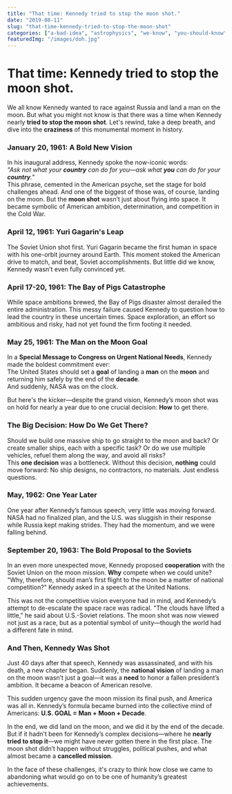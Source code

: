 ```yaml
---
title: "That time: Kennedy tried to stop the moon shot."
date: "2019-08-11"
slug: "that-time-kennedy-tried-to-stop-the-moon-shot"
categories: ["a-bad-idea", "astrophysics", "we-know", "you-should-know","this-is-crazy"]
featuredImg: "/images/doh.jpg"
---
```


# That time: Kennedy tried to stop the moon shot.

We all know Kennedy wanted to race against Russia and land a man on the moon. But what you might not know is that there was a time when Kennedy nearly **tried to stop the moon shot**. Let's rewind, take a deep breath, and dive into the **craziness** of this monumental moment in history.

### January 20, 1961: A Bold New Vision
In his inaugural address, Kennedy spoke the now-iconic words:  
*"Ask not what your **country** can do for you—ask what **you** can do for your **country**."*  
This phrase, cemented in the American psyche, set the stage for bold challenges ahead. And one of the biggest of those was, of course, landing on the moon. But the **moon shot** wasn’t just about flying into space. It became symbolic of American ambition, determination, and competition in the Cold War.

### April 12, 1961: Yuri Gagarin's Leap
The Soviet Union shot first. Yuri Gagarin became the first human in space with his one-orbit journey around Earth. This moment stoked the American drive to match, and beat, Soviet accomplishments. But little did we know, Kennedy wasn’t even fully convinced yet.

### April 17-20, 1961: The Bay of Pigs Catastrophe
While space ambitions brewed, the Bay of Pigs disaster almost derailed the entire administration. This messy failure caused Kennedy to question how to lead the country in these uncertain times. Space exploration, an effort so ambitious and risky, had not yet found the firm footing it needed.

### May 25, 1961: The Man on the Moon Goal
In a **Special Message to Congress on Urgent National Needs**, Kennedy made the boldest commitment ever:  
The United States should set a **goal** of landing a **man** on the **moon** and returning him safely by the end of the **decade**.  
And suddenly, NASA was on the clock.

But here's the kicker—despite the grand vision, Kennedy’s moon shot was on hold for nearly a year due to one crucial decision: **How** to get there.

### The Big Decision: How Do We Get There?
Should we build one massive ship to go straight to the moon and back? Or create smaller ships, each with a specific task? Or do we use multiple vehicles, refuel them along the way, and avoid all risks?  
This **one decision** was a bottleneck. Without this decision, **nothing** could move forward: No ship designs, no contractors, no materials. Just endless questions.

### May, 1962: One Year Later
One year after Kennedy’s famous speech, very little was moving forward. NASA had no finalized plan, and the U.S. was sluggish in their response while Russia kept making strides. They had the momentum, and we were falling behind. 

### September 20, 1963: The Bold Proposal to the Soviets
In an even more unexpected move, Kennedy proposed **cooperation** with the Soviet Union on the moon mission. **Why** compete when we could unite? "Why, therefore, should man’s first flight to the moon be a matter of national competition?" Kennedy asked in a speech at the United Nations.

This was not the competitive vision everyone had in mind, and Kennedy’s attempt to de-escalate the space race was radical. "The clouds have lifted a little," he said about U.S.-Soviet relations. The moon shot was now viewed not just as a race, but as a potential symbol of unity—though the world had a different fate in mind.

### And Then, Kennedy Was Shot
Just 40 days after that speech, Kennedy was assassinated, and with his death, a new chapter began. Suddenly, the **national vision** of landing a man on the moon wasn’t just a goal—it was a **need** to honor a fallen president’s ambition. It became a beacon of American resolve.

This sudden urgency gave the moon mission its final push, and America was all in. Kennedy’s formula became burned into the collective mind of Americans: **U.S. GOAL = Man + Moon + Decade**.

In the end, we did land on the moon, and we did it by the end of the decade. But if it hadn’t been for Kennedy’s complex decisions—where he **nearly tried to stop it**—we might have never gotten there in the first place. The moon shot didn’t happen without struggles, political pushes, and what almost became a **cancelled mission**.

In the face of these challenges, it's crazy to think how close we came to abandoning what would go on to be one of humanity’s greatest achievements.